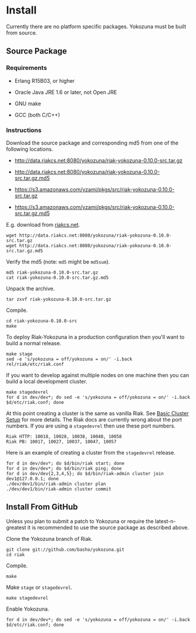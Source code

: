 Install
=======

Currently there are no platform specific packages.  Yokozuna must be
built from source.

Source Package
--------------

### Requirements ###

* Erlang R15B03, or higher

* Oracle Java JRE 1.6 or later, not Open JRE

* GNU make

* GCC (both C/C++)

### Instructions ###

Download the source package and corresponding md5 from one of the
following locations.

* http://data.riakcs.net:8080/yokozuna/riak-yokozuna-0.10.0-src.tar.gz

* http://data.riakcs.net:8080/yokozuna/riak-yokozuna-0.10.0-src.tar.gz.md5

* https://s3.amazonaws.com/yzami/pkgs/src/riak-yokozuna-0.10.0-src.tar.gz

* https://s3.amazonaws.com/yzami/pkgs/src/riak-yokozuna-0.10.0-src.tar.gz.md5

E.g. download from [riakcs.net][rcs].

	wget http://data.riakcs.net:8080/yokozuna/riak-yokozuna-0.10.0-src.tar.gz
	wget http://data.riakcs.net:8080/yokozuna/riak-yokozuna-0.10.0-src.tar.gz.md5

Verify the md5 (note: `md5` might be `md5sum`).

	md5 riak-yokozuna-0.10.0-src.tar.gz
	cat riak-yokozuna-0.10.0-src.tar.gz.md5

Unpack the archive.

    tar zxvf riak-yokozuna-0.10.0-src.tar.gz

Compile.

	cd riak-yokozuna-0.10.0-src
	make

To deploy Riak-Yokozuna in a production configuration then you'll want
to build a normal release.

	make stage
	sed -e 's/yokozuna = off/yokozuna = on/' -i.back rel/riak/etc/riak.conf

If you want to develop against multiple nodes on one machine then you
can build a local development cluster.

	make stagedevrel
    for d in dev/dev*; do sed -e 's/yokozuna = off/yokozuna = on/' -i.back $d/etc/riak.conf; done

At this point creating a cluster is the same as vanilla Riak.  See
[Basic Cluster Setup][bcs] for more details.  The Riak docs are
currently wrong about the port numbers.  If you are using a
`stagedevrel` then use these port numbers.

    Riak HTTP: 10018, 10028, 10038, 10048, 10058
	Riak PB: 10017, 10027, 10037, 10047, 10057

Here is an example of creating a cluster from the `stagedevrel`
release.

    for d in dev/dev*; do $d/bin/riak start; done
	for d in dev/dev*; do $d/bin/riak ping; done
    for d in dev/dev{2,3,4,5}; do $d/bin/riak-admin cluster join dev1@127.0.0.1; done
	./dev/dev1/bin/riak-admin cluster plan
	./dev/dev1/bin/riak-admin cluster commit


[bcs]: http://docs.basho.com/riak/latest/cookbooks/Basic-Cluster-Setup/

[rcs]: https://www.riakcs.net/

Install From GitHub
-----------------

Unless you plan to submit a patch to Yokozuna or require the
latest-n-greatest it is recommended to use the source package as
described above.

Clone the Yokozuna branch of Riak.

    git clone git://github.com/basho/yokozuna.git
    cd riak

Compile.

	make

Make `stage` or `stagedevrel`.

	make stagedevrel

Enable Yokozuna.

	for d in dev/dev*; do sed -e 's/yokozuna = off/yokozuna = on/' -i.back $d/etc/riak.conf; done

